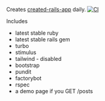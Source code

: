
Creates [created-rails-app](https://github.com/la-ruby/created-rails-app) daily. [![CI](https://github.com/la-ruby/create-rails-app/actions/workflows/ci.yml/badge.svg)](https://github.com/la-ruby/create-rails-app/actions/workflows/ci.yml)


Includes

- latest stable ruby
- latest stable rails gem
- turbo
- stimulus
- tailwind - disabled
- bootstrap 
- pundit
- factorybot
- rspec
- a demo page if you GET /posts
